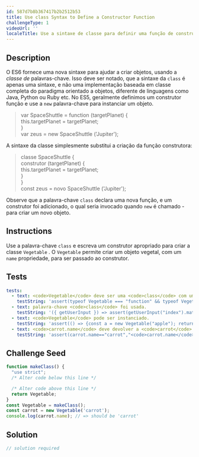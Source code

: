```yaml
---
id: 587d7b8b367417b2b2512b53
title: Use class Syntax to Define a Constructor Function
challengeType: 1
videoUrl: ''
localeTitle: Use a sintaxe de classe para definir uma função de construtor
---
```


## Description
<section id="description"> O ES6 fornece uma nova sintaxe para ajudar a criar objetos, usando a <dfn>classe de</dfn> palavras-chave. Isso deve ser notado, que a sintaxe da <code>class</code> é apenas uma sintaxe, e não uma implementação baseada em classe completa do paradigma orientado a objetos, diferente de linguagens como Java, Python ou Ruby etc. No ES5, geralmente definimos um construtor função e use a <code>new</code> palavra-chave para instanciar um objeto. <blockquote> var SpaceShuttle = function (targetPlanet) { <br> this.targetPlanet = targetPlanet; <br> } <br> var zeus = new SpaceShuttle (&#39;Jupiter&#39;); </blockquote> A sintaxe da classe simplesmente substitui a criação da função construtora: <blockquote> classe SpaceShuttle { <br> construtor (targetPlanet) { <br> this.targetPlanet = targetPlanet; <br> } <br> } <br> const zeus = novo SpaceShuttle (&#39;Jupiter&#39;); </blockquote> Observe que a palavra-chave <code>class</code> declara uma nova função, e um construtor foi adicionado, o qual seria invocado quando <code>new</code> é chamado - para criar um novo objeto. </section>

## Instructions
<section id="instructions"> Use a palavra-chave <code>class</code> e escreva um construtor apropriado para criar a classe <code>Vegetable</code> . O <code>Vegetable</code> permite criar um objeto vegetal, com um <code>name</code> propriedade, para ser passado ao construtor. </section>

## Tests
<section id='tests'>

```yml
tests:
  - text: <code>Vegetable</code> deve ser uma <code>class</code> com um método <code>constructor</code> definido.
    testString: 'assert(typeof Vegetable === "function" && typeof Vegetable.constructor === "function", "<code>Vegetable</code> should be a <code>class</code> with a defined <code>constructor</code> method.");'
  - text: palavra-chave <code>class</code> foi usada.
    testString: '({ getUserInput }) => assert(getUserInput("index").match(/class/g),"<code>class</code> keyword was used.");'
  - text: <code>Vegetable</code> pode ser instanciado.
    testString: 'assert(() => {const a = new Vegetable("apple"); return typeof a === "object";},"<code>Vegetable</code> can be instantiated.");'
  - text: <code>carrot.name</code> deve devolver a <code>carrot</code> .
    testString: 'assert(carrot.name=="carrot","<code>carrot.name</code> should return <code>carrot</code>.");'

```

</section>

## Challenge Seed
<section id='challengeSeed'>

<div id='js-seed'>

```js
function makeClass() {
  "use strict";
  /* Alter code below this line */

  /* Alter code above this line */
  return Vegetable;
}
const Vegetable = makeClass();
const carrot = new Vegetable('carrot');
console.log(carrot.name); // => should be 'carrot'

```

</div>



</section>

## Solution
<section id='solution'>

```js
// solution required
```
</section>
